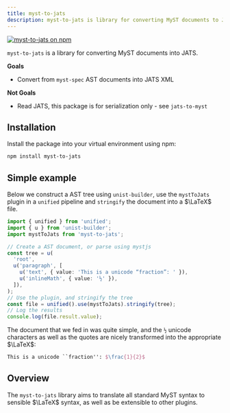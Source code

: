 ```yaml
---
title: myst-to-jats
description: myst-to-jats is library for converting MyST documents to JATS XML.
---
```


[![myst-to-jats on npm](https://img.shields.io/npm/v/myst-to-jats.svg)](https://www.npmjs.com/package/myst-to-jats)

`myst-to-jats` is a library for converting MyST documents into JATS.

**Goals**

- Convert from `myst-spec` AST documents into JATS XML

**Not Goals**

- Read JATS, this package is for serialization only - see `jats-to-myst`

## Installation

Install the package into your virtual environment using npm:

```bash
npm install myst-to-jats
```

## Simple example

Below we construct a AST tree using `unist-builder`, use the `mystToJats`
plugin in a `unified` pipeline and `stringify` the document into a $\LaTeX$ file.

```typescript
import { unified } from 'unified';
import { u } from 'unist-builder';
import mystToJats from 'myst-to-jats';

// Create a AST document, or parse using mystjs
const tree = u(
  'root',
  u('paragraph', [
    u('text', { value: 'This is a unicode “fraction”: ' }),
    u('inlineMath', { value: '½' }),
  ]),
);
// Use the plugin, and stringify the tree
const file = unified().use(mystToJats).stringify(tree);
// Log the results
console.log(file.result.value);
```

The document that we fed in was quite simple, and the `½` unicode characters as well as the quotes are nicely transformed into the appropriate $\LaTeX$:

```latex
This is a unicode ``fraction'': $\frac{1}{2}$
```

## Overview

The `myst-to-jats` library aims to translate all standard MyST syntax to sensible $\LaTeX$ syntax, as well as be extensible to other plugins.
